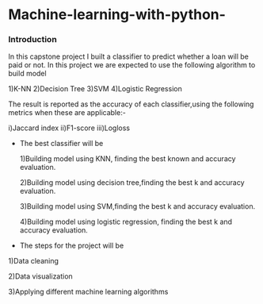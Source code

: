 # Machine-learning-with-python-
### Introduction 
In this capstone project I built a classifier to predict whether a loan will be paid or not.
In this project we are expected to use the following algorithm to build model

1)K-NN
2)Decision Tree 
3)SVM 
4)Logistic Regression 

The result is reported as the accuracy of each classifier,using the following metrics when these are applicable:-

i)Jaccard index 
ii)F1-score
iii)Logloss

- The best classifier will be 

  1)Building model using KNN, finding the best known and accuracy evaluation.

  2)Building model using decision tree,finding the best k and accuracy evaluation. 

  3)Building model using SVM,finding the best k and accuracy evaluation.

  4)Building model using logistic regression, finding the best k and accuracy evaluation.

- The steps for the project will be

1)Data cleaning 

2)Data visualization 

3)Applying different machine learning algorithms
